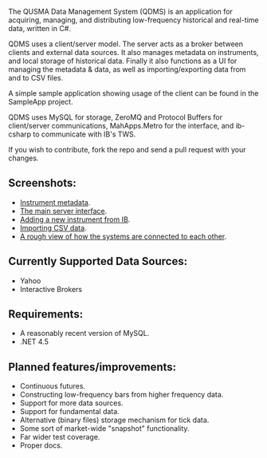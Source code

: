 The QUSMA Data Management System (QDMS) is an application for acquiring, managing, and distributing low-frequency historical and real-time data, written in C#. 

QDMS uses a client/server model. The server acts as a broker between clients and external data sources. It also manages metadata on instruments, and local storage of historical data. Finally it also functions as a UI for managing the metadata & data, as well as importing/exporting data from and to CSV files. 

A simple sample application showing usage of the client can be found in the SampleApp project.

QDMS uses MySQL for storage, ZeroMQ and Protocol Buffers for client/server communications, MahApps.Metro for the interface, and ib-csharp to communicate with IB's TWS.

If you wish to contribute, fork the repo and send a pull request with your changes.

Screenshots:
------------------------
* [Instrument metadata](http://i.imgur.com/GXw8amN.png).
* [The main server interface](http://i.imgur.com/i985ZUW.png).
* [Adding a new instrument from IB](http://i.imgur.com/HGPsoK5.png).
* [Importing CSV data](http://i.imgur.com/en6kDo1.png).
* [A rough view of how the systems are connected to each other](http://i.imgur.com/qUWlpj7.png).

Currently Supported Data Sources:
------------------------
* Yahoo
* Interactive Brokers

Requirements:
------------------------
* A reasonably recent version of MySQL.
* .NET 4.5

Planned features/improvements:
------------------------
* Continuous futures.
* Constructing low-frequency bars from higher frequency data.
* Support for more data sources.
* Support for fundamental data.
* Alternative (binary files) storage mechanism for tick data.
* Some sort of market-wide "snapshot" functionality.
* Far wider test coverage.
* Proper docs.